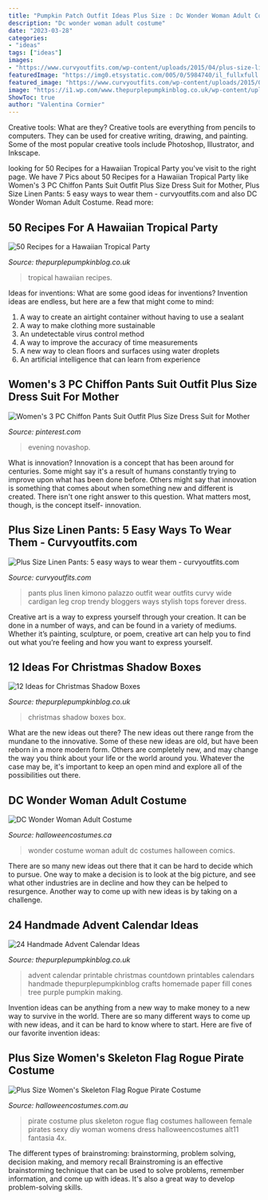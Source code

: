 ```yaml
---
title: "Pumpkin Patch Outfit Ideas Plus Size : Dc Wonder Woman Adult Costume"
description: "Dc wonder woman adult costume"
date: "2023-03-28"
categories:
- "ideas"
tags: ["ideas"]
images:
- "https://www.curvyoutfits.com/wp-content/uploads/2015/04/plus-size-linen-pants4.jpg"
featuredImage: "https://img0.etsystatic.com/005/0/5984740/il_fullxfull.369100552_85i6.jpg"
featured_image: "https://www.curvyoutfits.com/wp-content/uploads/2015/04/plus-size-linen-pants4.jpg"
image: "https://i1.wp.com/www.thepurplepumpkinblog.co.uk/wp-content/uploads/2016/11/Free-Printable-Advent-Calendar.jpg?fit=800%2C1200&amp;ssl=1"
ShowToc: true
author: "Valentina Cormier"
---
```



Creative tools: What are they?
Creative tools are everything from pencils to computers. They can be used for creative writing, drawing, and painting. Some of the most popular creative tools include Photoshop, Illustrator, and Inkscape.

	

		
looking for 50 Recipes for a Hawaiian Tropical Party you've visit to the right page. We have 7 Pics about 50 Recipes for a Hawaiian Tropical Party like Women&#039;s 3 PC Chiffon Pants Suit Outfit Plus Size Dress Suit for Mother, Plus Size Linen Pants: 5 easy ways to wear them - curvyoutfits.com and also DC Wonder Woman Adult Costume. Read more:
		
    
## 50 Recipes For A Hawaiian Tropical Party

<img loading=lazy src="https://www.thepurplepumpkinblog.co.uk/wp-content/uploads/2016/06/50-Recipes-for-a-Hawaiian-Tropical-Party.jpg" onerror="this.onerror=null;this.src='https://tse1.mm.bing.net/th?id=OIP.bUtR42ufUiNb3Oxr45Z1KgHaLH&amp;pid=15.1';" alt="50 Recipes for a Hawaiian Tropical Party">

_Source: thepurplepumpkinblog.co.uk_

>tropical hawaiian recipes. 

	

Ideas for inventions: What are some good ideas for inventions?
Invention ideas are endless, but here are a few that might come to mind:
1. A way to create an airtight container without having to use a sealant 
2. A way to make clothing more sustainable 
3. An undetectable virus control method 
4. A way to improve the accuracy of time measurements 
5. A new way to clean floors and surfaces using water droplets 
6. An artificial intelligence that can learn from experience 

    
## Women&#039;s 3 PC Chiffon Pants Suit Outfit Plus Size Dress Suit For Mother

<img loading=lazy src="https://i.pinimg.com/736x/83/1a/93/831a93ee59ef23b8ac7a85b73e88c726.jpg" onerror="this.onerror=null;this.src='https://tse3.mm.bing.net/th?id=OIP.kFuaWaYr5IrFJkyUHicElwHaNG&amp;pid=15.1';" alt="Women&#039;s 3 PC Chiffon Pants Suit Outfit Plus Size Dress Suit for Mother">

_Source: pinterest.com_

>evening novashop. 

	

What is innovation?
Innovation is a concept that has been around for centuries. Some might say it's a result of humans constantly trying to improve upon what has been done before. Others might say that innovation is something that comes about when something new and different is created. There isn't one right answer to this question. What matters most, though, is the concept itself- innovation.

    
## Plus Size Linen Pants: 5 Easy Ways To Wear Them - Curvyoutfits.com

<img loading=lazy src="https://www.curvyoutfits.com/wp-content/uploads/2015/04/plus-size-linen-pants4.jpg" onerror="this.onerror=null;this.src='https://tse3.mm.bing.net/th?id=OIP.rEYk99uGE1eLJcT3vHJFWwHaK3&amp;pid=15.1';" alt="Plus Size Linen Pants: 5 easy ways to wear them - curvyoutfits.com">

_Source: curvyoutfits.com_

>pants plus linen kimono palazzo outfit wear outfits curvy wide cardigan leg crop trendy bloggers ways stylish tops forever dress. 

	

Creative art is a way to express yourself through your creation. It can be done in a number of ways, and can be found in a variety of mediums. Whether it’s painting, sculpture, or poem, creative art can help you to find out what you’re feeling and how you want to express yourself.

    
## 12 Ideas For Christmas Shadow Boxes

<img loading=lazy src="https://img0.etsystatic.com/005/0/5984740/il_fullxfull.369100552_85i6.jpg" onerror="this.onerror=null;this.src='https://tse4.mm.bing.net/th?id=OIP.QGoBk8y3KuekVFqG3j5aaAHaGH&amp;pid=15.1';" alt="12 Ideas for Christmas Shadow Boxes">

_Source: thepurplepumpkinblog.co.uk_

>christmas shadow boxes box. 

	

What are the new ideas out there?
The new ideas out there range from the mundane to the innovative. Some of these new ideas are old, but have been reborn in a more modern form. Others are completely new, and may change the way you think about your life or the world around you. Whatever the case may be, it's important to keep an open mind and explore all of the possibilities out there.

    
## DC Wonder Woman Adult Costume

<img loading=lazy src="https://images.halloweencostumes.ca/products/43505/1-1/adult-dc-wonder-woman-costume.jpg" onerror="this.onerror=null;this.src='https://tse3.mm.bing.net/th?id=OIP.zvfJ7QzHygl4gdTw-C4s-QHaKl&amp;pid=15.1';" alt="DC Wonder Woman Adult Costume">

_Source: halloweencostumes.ca_

>wonder costume woman adult dc costumes halloween comics. 

	

There are so many new ideas out there that it can be hard to decide which to pursue. One way to make a decision is to look at the big picture, and see what other industries are in decline and how they can be helped to resurgence. Another way to come up with new ideas is by taking on a challenge.

    
## 24 Handmade Advent Calendar Ideas

<img loading=lazy src="https://i1.wp.com/www.thepurplepumpkinblog.co.uk/wp-content/uploads/2016/11/Free-Printable-Advent-Calendar.jpg?fit=800%2C1200&amp;ssl=1" onerror="this.onerror=null;this.src='https://tse4.mm.bing.net/th?id=OIP.OO0r5_EpGs_CqG1gqjxjMwHaLH&amp;pid=15.1';" alt="24 Handmade Advent Calendar Ideas">

_Source: thepurplepumpkinblog.co.uk_

>advent calendar printable christmas countdown printables calendars handmade thepurplepumpkinblog crafts homemade paper fill cones tree purple pumpkin making. 

	

Invention ideas can be anything from a new way to make money to a new way to survive in the world. There are so many different ways to come up with new ideas, and it can be hard to know where to start. Here are five of our favorite invention ideas:

    
## Plus Size Women&#039;s Skeleton Flag Rogue Pirate Costume

<img loading=lazy src="https://images.halloweencostumes.com.au/products/33320/2-1-167109/plus-size-skeleton-flag-rogue-pirate-costume-for-women-alt11.jpg" onerror="this.onerror=null;this.src='https://tse2.mm.bing.net/th?id=OIP.5aI-t7hmdyrQlX78EOH71QHaKl&amp;pid=15.1';" alt="Plus Size Women&#039;s Skeleton Flag Rogue Pirate Costume">

_Source: halloweencostumes.com.au_

>pirate costume plus skeleton rogue flag costumes halloween female pirates sexy diy woman womens dress halloweencostumes alt11 fantasia 4x. 

	

The different types of brainstroming: brainstorming, problem solving, decision making, and memory recall
Brainstroming is an effective brainstorming technique that can be used to solve problems, remember information, and come up with ideas. It's also a great way to develop problem-solving skills.

